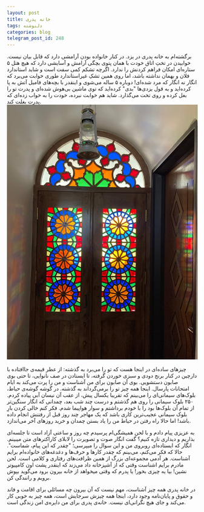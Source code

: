 ```yaml
---
layout: post
title: خانه پدری
tags: دلنوشته
categories: blog
telegram_post_id: 248
---
```

برگشته‌ام به خانه پدری در یزد. در کنار خانواده بودن آرامشی دارد که قابل بیان نیست. خوابیدن در تختِ اتاق خودت با همان پتوی بچگی آرامش و آسایشی دارد که هیچ هتل ۵ ستاره‌ای امکان فراهم کردنش را ندارد. اگرچه تشکم کمی سفت است و شاید استاندارد فلان و بهمان نداشته باشد، اما روی همین تشکِ غیراستاندارد طوری خوابت می‌برد که انگار نه انگار که مرد شده‌ای! دوباره ۵ ساله می‌شوی و اینقدر با بچه‌های فامیل آتش به پا کرده‌اید و به قول یزدی‌ها "بدی" کرده‌اید که توی ماشین بی‌هوش شده‌ای و پدرت تو را بغل کرده و روی تخت می‌گذارد. شاید هم خوابت نبرده، خودت را به خواب زده‌ای که پدرت بغلت کند.
![در ورودی اتاق](/assets/image/posts/khaneye-pedari/door.jpg)

چیزهای ساده‌ای در اینجا هست که تو را می‌برد به گذشته: از عطر قیمه‌ی جاافتاده با دارچین در کنار برنج دودی و سبزی خوردن گرفته، تا ایستادن در صف نانوایی، تا حتی بوی صابون دستشویی. بوی آن صابون برای من آشناست و من را پرت می‌کند به ایام امتحانات پارسال. اینجا همه چیز تو را برمی‌گرداند به گذشته.
در گوشه گوشه‌ی حیاط، بلوک‌های سیمانی‌ای را می‌بینم که تقریبا یکسال پیش، از عقب آن نیسان آبی پیاده کردم. ۲۵۰ بلوک سیمانی را روی هم گذشتم و درست چند شب بعد، چمدانی که انگار سنگین‌تر از تمام آن بلوک‌ها بود را با خودم برداشتم و سوار هواپیما شدم. فکر کنم خالی کردن بارِ بلوک سیمانی عجیب‌ترین کاری باشد که یک مهاجر چند روز قبل از رفتنش انجام داده باشد! اما حالا راه رفتن در حیاط من را یاد بستن چمدان و خرید روزهای آخر می‌اندازد.

به عزیزی پیام دادم و با لحن همیشگی‌ام پرسیدم چه روز و ساعتی آزاد است تا جلسه‌ای بذاریم و دیداری تازه کنیم؟ گفت انگار صوت و تصویرت را لابلای کاراکترهای متن میبینم. انگار که ایستاده‌ای روبروی من و این سوال را میپرسی؛ "چقدر که این پیام، شماست".
حالا که فکر می‌کنم، می‌بینم که چقدر کارها و حرف‌ها و دغدغه‌های خانواده‌ام برایم آشناست. هر آدمی مجموعه‌ای بزرگ از همین ظرافت‌های رفتاری و کلامی است.
لحن مادرم برایم اشناست وقتی که از آشپزخانه داد می‌زند که اینقدر پشت اون کامپیوتر نشین! بیا یه چیزی بخور! یا پدرم که وقتی میخواهد از خانه بیرون برود می‌گوید بپوش برویم و رانندگی کن.

در خانه پدری همه چیز آشناست، مهم نیست که آن بیرون چه مسائلی برای اقامت و فاند و حقوق و پایان‌نامه وجود دارد، اینجا همه چیزش سرجایش است، همه چیز به خوبی کار می‌کند و جای هیچ نگرانی‌ای نیست. خانه‌ی پدری برای من دایره‌ی امن زندگی است.
